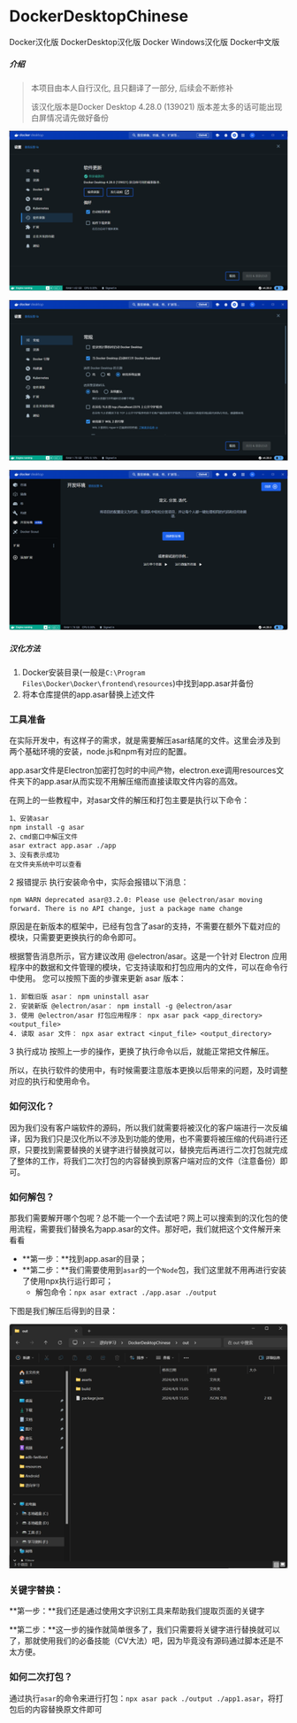 # DockerDesktopChinese

Docker汉化版 DockerDesktop汉化版 Docker Windows汉化版 Docker中文版

##### 介绍



> 本项目由本人自行汉化, 且只翻译了一部分, 后续会不断修补
>
> 该汉化版本是Docker Desktop 4.28.0 (139021) 版本差太多的话可能出现白屏情况请先做好备份

![image-20240408165111592.png](https://github.com/hongmengshikong/DockerDesktopChinese/blob/main/Pictuer/image-20240408165111592.png?raw=true)

![image-20240408165150965.png](https://github.com/hongmengshikong/DockerDesktopChinese/blob/main/Pictuer/image-20240408165150965.png?raw=true)

![image-20240408165204476.png](https://github.com/hongmengshikong/DockerDesktopChinese/blob/main/Pictuer/image-20240408165204476.png?raw=true)



##### 汉化方法

1. Docker安装目录(一般是`C:\Program Files\Docker\Docker\frontend\resources`)中找到app.asar并备份
2. 将本仓库提供的app.asar替换上述文件

### 工具准备

在实际开发中，有这样子的需求，就是需要解压asar结尾的文件。这里会涉及到两个基础环境的安装，node.js和npm有对应的配置。

app.asar文件是Electron加密打包时的中间产物，electron.exe调用resources文件夹下的app.asar从而实现不用解压缩而直接读取文件内容的高效。

在网上的一些教程中，对asar文件的解压和打包主要是执行以下命令：

```
1、安装asar 
npm install -g asar
2、cmd窗口中解压文件
asar extract app.asar ./app
3、没有表示成功
在文件夹系统中可以查看
```

2 报错提示
执行安装命令中，实际会报错以下消息：

```
npm WARN deprecated asar@3.2.0: Please use @electron/asar moving forward. There is no API change, just a package name change
```


原因是在新版本的框架中，已经有包含了asar的支持，不需要在额外下载对应的模块，只需要更更换执行的命令即可。

根据警告消息所示，官方建议改用 @electron/asar。这是一个针对 Electron 应用程序中的数据和文件管理的模块，它支持读取和打包应用内的文件，可以在命令行中使用。 您可以按照下面的步骤来更新 asar 版本：

```
1. 卸载旧版 asar： npm uninstall asar
2. 安装新版 @electron/asar： npm install -g @electron/asar
3. 使用 @electron/asar 打包应用程序： npx asar pack <app_directory> <output_file>
4. 读取 asar 文件： npx asar extract <input_file> <output_directory>
```

3 执行成功
按照上一步的操作，更换了执行命令以后，就能正常把文件解压。

所以，在执行软件的使用中，有时候需要注意版本更换以后带来的问题，及时调整对应的执行和使用命令。

### 如何汉化？

因为我们没有客户端软件的源码，所以我们就需要将被汉化的客户端进行一次反编译，因为我们只是汉化所以不涉及到功能的使用，也不需要将被压缩的代码进行还原，只要找到需要替换的关键字进行替换就可以，替换完后再进行二次打包就完成了整体的工作，将我们二次打包的内容替换到原客户端对应的文件（注意备份）即可。

### 如何解包？

那我们需要解开哪个包呢？总不能一个一个去试吧？网上可以搜索到的汉化包的使用流程，需要我们替换名为app.asar的文件。那好吧，我们就把这个文件解开来看看

- **第一步：**找到app.asar的目录；
- **第二步：**我们需要使用到`asar`的一个`Node`包，我们这里就不用再进行安装了使用npx执行运行即可；
  - 解包命令：`npx asar extract ./app.asar ./output`

下图是我们解压后得到的目录：

![image-20240408165610007.png](https://github.com/hongmengshikong/DockerDesktopChinese/blob/main/Pictuer/image-20240408165610007.png?raw=true)

### 关键字替换：

**第一步：**我们还是通过使用文字识别工具来帮助我们提取页面的关键字

**第二步：**这一步的操作就简单很多了，我们只需要将关键字进行替换就可以了，那就使用我们的必备技能（CV大法）吧，因为毕竟没有源码通过脚本还是不太方便。

### 如何二次打包？

通过执行`asar`的命令来进行打包：`npx asar pack ./output ./app1.asar`，将打包后的内容替换原文件即可



